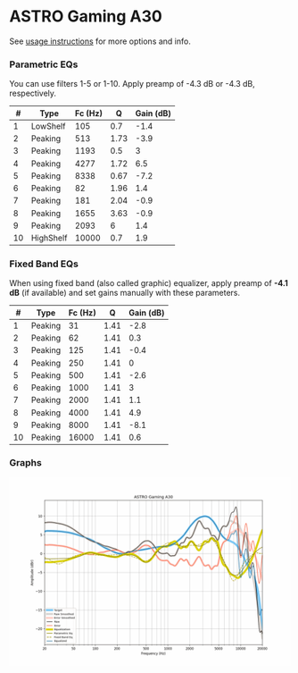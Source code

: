 # ASTRO Gaming A30
See [usage instructions](https://github.com/jaakkopasanen/AutoEq#usage) for more options and info.

### Parametric EQs
You can use filters 1-5 or 1-10. Apply preamp of -4.3 dB or -4.3 dB, respectively.

|   # | Type      |   Fc (Hz) |    Q |   Gain (dB) |
|-----|-----------|-----------|------|-------------|
|   1 | LowShelf  |       105 | 0.7  |        -1.4 |
|   2 | Peaking   |       513 | 1.73 |        -3.9 |
|   3 | Peaking   |      1193 | 0.5  |         3   |
|   4 | Peaking   |      4277 | 1.72 |         6.5 |
|   5 | Peaking   |      8338 | 0.67 |        -7.2 |
|   6 | Peaking   |        82 | 1.96 |         1.4 |
|   7 | Peaking   |       181 | 2.04 |        -0.9 |
|   8 | Peaking   |      1655 | 3.63 |        -0.9 |
|   9 | Peaking   |      2093 | 6    |         1.4 |
|  10 | HighShelf |     10000 | 0.7  |         1.9 |

### Fixed Band EQs
When using fixed band (also called graphic) equalizer, apply preamp of **-4.1 dB** (if available) and set gains manually with these parameters.

|   # | Type    |   Fc (Hz) |    Q |   Gain (dB) |
|-----|---------|-----------|------|-------------|
|   1 | Peaking |        31 | 1.41 |        -2.8 |
|   2 | Peaking |        62 | 1.41 |         0.3 |
|   3 | Peaking |       125 | 1.41 |        -0.4 |
|   4 | Peaking |       250 | 1.41 |         0   |
|   5 | Peaking |       500 | 1.41 |        -2.6 |
|   6 | Peaking |      1000 | 1.41 |         3   |
|   7 | Peaking |      2000 | 1.41 |         1.1 |
|   8 | Peaking |      4000 | 1.41 |         4.9 |
|   9 | Peaking |      8000 | 1.41 |        -8.1 |
|  10 | Peaking |     16000 | 1.41 |         0.6 |

### Graphs
![](./ASTRO%20Gaming%20A30.png)
